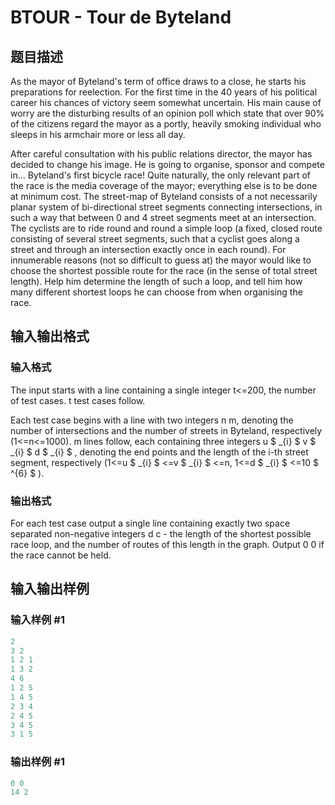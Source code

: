# BTOUR - Tour de Byteland

## 题目描述

As the mayor of Byteland's term of office draws to a close, he starts his preparations for reelection. For the first time in the 40 years of his political career his chances of victory seem somewhat uncertain. His main cause of worry are the disturbing results of an opinion poll which state that over 90% of the citizens regard the mayor as a portly, heavily smoking individual who sleeps in his armchair more or less all day.

After careful consultation with his public relations director, the mayor has decided to change his image. He is going to organise, sponsor and compete in... Byteland's first bicycle race! Quite naturally, the only relevant part of the race is the media coverage of the mayor; everything else is to be done at minimum cost. The street-map of Byteland consists of a not necessarily planar system of bi-directional street segments connecting intersections, in such a way that between 0 and 4 street segments meet at an intersection. The cyclists are to ride round and round a simple loop (a fixed, closed route consisting of several street segments, such that a cyclist goes along a street and through an intersection exactly once in each round). For innumerable reasons (not so difficult to guess at) the mayor would like to choose the shortest possible route for the race (in the sense of total street length). Help him determine the length of such a loop, and tell him how many different shortest loops he can choose from when organising the race.

## 输入输出格式

### 输入格式

The input starts with a line containing a single integer t<=200, the number of test cases. t test cases follow.

Each test case begins with a line with two integers n m, denoting the number of intersections and the number of streets in Byteland, respectively (1<=n<=1000). m lines follow, each containing three integers u $ _{i} $ v $ _{i} $ d $ _{i} $ , denoting the end points and the length of the i-th street segment, respectively (1<=u $ _{i} $ <=v $ _{i} $ <=n, 1<=d $ _{i} $ <=10 $ ^{6} $ ).

### 输出格式

For each test case output a single line containing exactly two space separated non-negative integers d c - the length of the shortest possible race loop, and the number of routes of this length in the graph. Output 0 0 if the race cannot be held.

## 输入输出样例

### 输入样例 #1

```cpp
2
3 2
1 2 1
1 3 2
4 6
1 2 5
1 4 5
2 3 4
2 4 5
3 4 5
3 1 5
```


### 输出样例 #1

```cpp
0 0
14 2
```


